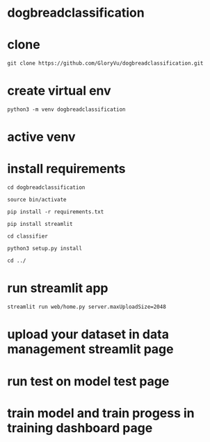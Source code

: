 # dogbreadclassification

# clone
`git clone https://github.com/GloryVu/dogbreadclassification.git`

# create virtual env
`python3 -m venv dogbreadclassification`

# active venv

# install requirements
`cd dogbreadclassification`

`source bin/activate`

`pip install -r requirements.txt`

`pip install streamlit`

`cd classifier`

`python3 setup.py install`

`cd ../`
# run streamlit app
`streamlit run web/home.py server.maxUploadSize=2048`
# upload your dataset in data management streamlit page
# run test on model test page
# train model and train progess  in training dashboard page